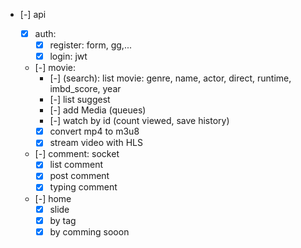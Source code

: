 - [-] api

  - [x] auth:
    - [x] register: form, gg,...
    - [x] login: jwt
  - [-] movie:
    - [-] (search): list movie: genre, name, actor, direct, runtime, imbd_score, year
    - [-] list suggest
    - [-] add Media (queues)
    - [-] watch by id (count viewed, save history)
    - [x] convert mp4 to m3u8
    - [x] stream video with HLS
  - [-] comment: socket
    - [x] list comment
    - [x] post comment
    - [x] typing comment
  - [-] home
    - [x] slide
    - [x] by tag
    - [x] by comming sooon

